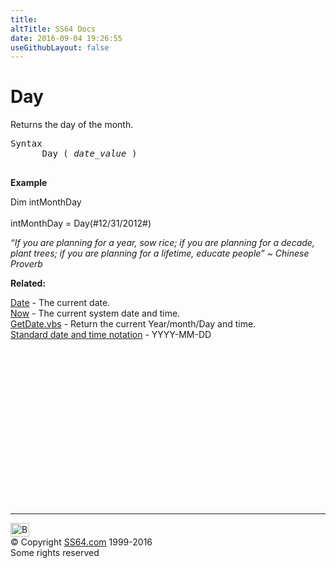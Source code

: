 ```yaml
---
title:
altTitle: SS64 Docs
date: 2016-09-04 19:26:55
useGithubLayout: false
---
```

<!-- #BeginLibraryItem "/Library/head_vb.lbi" --><!-- #EndLibraryItem --><h1>Day</h1> 
<p> Returns the day of the month.</p>
<pre>Syntax
      Day ( <i>date_value</i> )

</pre>
<p><b>Example</b></p>
<p class="code"> Dim intMonthDay<br>
<br>
intMonthDay = Day(#12/31/2012#)</p>
<p class="quote"><i>“If you are planning for a year, sow rice; if you are planning for a decade, plant trees; if you are planning for a lifetime, educate people” ~ Chinese Proverb</i></p>
<p><b>Related:</b></p>
<p><a href="date.html">Date</a> - The current date.<br>
<a href="now.html">Now</a> - The current system date and time.<br>
<a href="syntax-getdate.html">GetDate.vbs</a> - Return the current Year/month/Day and time.<br>
<a href="../dates.html">Standard date and time notation</a> - YYYY-MM-DD</p><!-- #BeginLibraryItem "/Library/foot_vb.lbi" --><p>
<!-- VB300 -->
<ins class="adsbygoogle" style="display:inline-block;width:300px;height:250px" data-ad-client="ca-pub-6140977852749469" data-ad-slot="1683739502"></ins>
<script>
(adsbygoogle = window.adsbygoogle || []).push({});
</script></p>
<hr>
<div id="bl" class="footer"><a href="day.html#"><img src="../images/top.png" width="30" height="22" alt="Back to the Top"></a></div>
<div id="br" class="footer, tagline">© Copyright <a href="../index.html">SS64.com</a> 1999-2016<br>
Some rights reserved</div><!-- #EndLibraryItem -->

